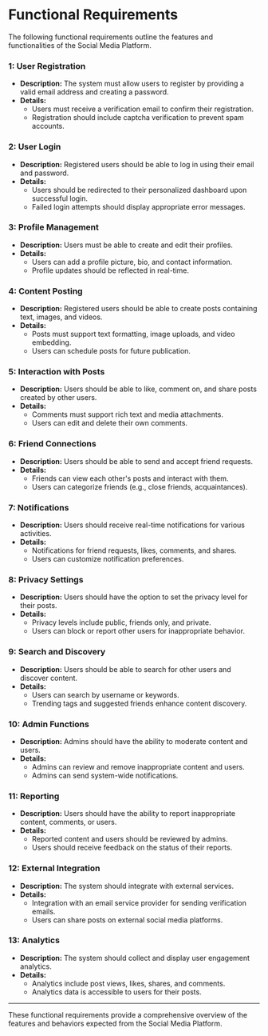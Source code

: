 # Functional Requirements

The following functional requirements outline the features and functionalities of the Social Media Platform.

### 1: User Registration

- **Description:** The system must allow users to register by providing a valid email address and creating a password.
- **Details:**
  - Users must receive a verification email to confirm their registration.
  - Registration should include captcha verification to prevent spam accounts.

### 2: User Login

- **Description:** Registered users should be able to log in using their email and password.
- **Details:**
  - Users should be redirected to their personalized dashboard upon successful login.
  - Failed login attempts should display appropriate error messages.

### 3: Profile Management

- **Description:** Users must be able to create and edit their profiles.
- **Details:**
  - Users can add a profile picture, bio, and contact information.
  - Profile updates should be reflected in real-time.

### 4: Content Posting

- **Description:** Registered users should be able to create posts containing text, images, and videos.
- **Details:**
  - Posts must support text formatting, image uploads, and video embedding.
  - Users can schedule posts for future publication.

### 5: Interaction with Posts

- **Description:** Users should be able to like, comment on, and share posts created by other users.
- **Details:**
  - Comments must support rich text and media attachments.
  - Users can edit and delete their own comments.

### 6: Friend Connections

- **Description:** Users should be able to send and accept friend requests.
- **Details:**
  - Friends can view each other's posts and interact with them.
  - Users can categorize friends (e.g., close friends, acquaintances).

### 7: Notifications

- **Description:** Users should receive real-time notifications for various activities.
- **Details:**
  - Notifications for friend requests, likes, comments, and shares.
  - Users can customize notification preferences.

### 8: Privacy Settings

- **Description:** Users should have the option to set the privacy level for their posts.
- **Details:**
  - Privacy levels include public, friends only, and private.
  - Users can block or report other users for inappropriate behavior.

### 9: Search and Discovery

- **Description:** Users should be able to search for other users and discover content.
- **Details:**
  - Users can search by username or keywords.
  - Trending tags and suggested friends enhance content discovery.

### 10: Admin Functions

- **Description:** Admins should have the ability to moderate content and users.
- **Details:**
  - Admins can review and remove inappropriate content and users.
  - Admins can send system-wide notifications.

### 11: Reporting

- **Description:** Users should have the ability to report inappropriate content, comments, or users.
- **Details:**
  - Reported content and users should be reviewed by admins.
  - Users should receive feedback on the status of their reports.

### 12: External Integration

- **Description:** The system should integrate with external services.
- **Details:**
  - Integration with an email service provider for sending verification emails.
  - Users can share posts on external social media platforms.

### 13: Analytics

- **Description:** The system should collect and display user engagement analytics.
- **Details:**
  - Analytics include post views, likes, shares, and comments.
  - Analytics data is accessible to users for their posts.

---

These functional requirements provide a comprehensive overview of the features and behaviors expected from the Social Media Platform.

